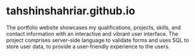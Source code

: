 # tahshinshahriar.github.io
The portfolio website showcases my qualifications, projects, skills, and contact information with an interactive and vibrant user interface. The project comprises server-side language to validate forms and uses SQL to store user data, to provide a user-friendly experience to the users.
